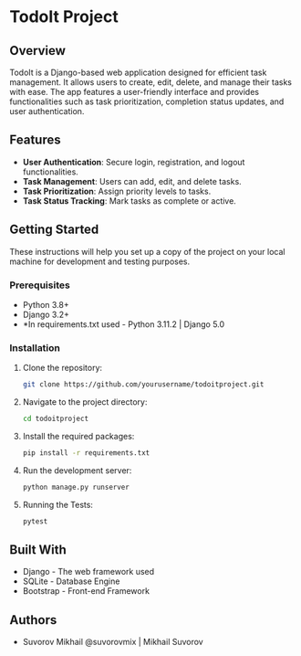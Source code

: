 # TodoIt Project

## Overview
TodoIt is a Django-based web application designed for efficient task management. It allows users to create, edit, delete, and manage their tasks with ease. The app features a user-friendly interface and provides functionalities such as task prioritization, completion status updates, and user authentication.

## Features
- **User Authentication**: Secure login, registration, and logout functionalities.
- **Task Management**: Users can add, edit, and delete tasks.
- **Task Prioritization**: Assign priority levels to tasks.
- **Task Status Tracking**: Mark tasks as complete or active.

## Getting Started
These instructions will help you set up a copy of the project on your local machine for development and testing purposes.

### Prerequisites
- Python 3.8+
- Django 3.2+
- *In requirements.txt used - Python 3.11.2 | Django 5.0

### Installation
1. Clone the repository:
   ```bash
   git clone https://github.com/yourusername/todoitproject.git
2. Navigate to the project directory:
   ```bash
   cd todoitproject
3. Install the required packages:
   ```bash
   pip install -r requirements.txt
4. Run the development server:
   ```bash
   python manage.py runserver
5. Running the Tests:
   ```bash
   pytest

## Built With
- Django - The web framework used
- SQLite - Database Engine
- Bootstrap - Front-end Framework

## Authors
- Suvorov Mikhail @suvorovmix | Mikhail Suvorov
